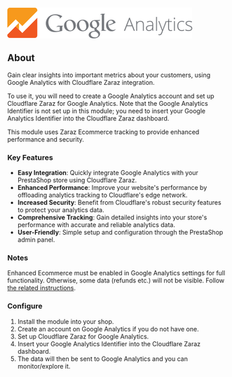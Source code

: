 ![alt tag](views/img/ga_logo.png)

## About

Gain clear insights into important metrics about your customers, using Google Analytics with Cloudflare Zaraz integration.

To use it, you will need to create a Google Analytics account and set up Cloudflare Zaraz for Google Analytics. Note that the Google Analytics Identifier is not set up in this module; you need to insert your Google Analytics Identifier into the Cloudflare Zaraz dashboard.

This module uses Zaraz Ecommerce tracking to provide enhanced performance and security.

### Key Features

- **Easy Integration**: Quickly integrate Google Analytics with your PrestaShop store using Cloudflare Zaraz.
- **Enhanced Performance**: Improve your website's performance by offloading analytics tracking to Cloudflare's edge network.
- **Increased Security**: Benefit from Cloudflare's robust security features to protect your analytics data.
- **Comprehensive Tracking**: Gain detailed insights into your store's performance with accurate and reliable analytics data.
- **User-Friendly**: Simple setup and configuration through the PrestaShop admin panel.

### Notes

Enhanced Ecommerce must be enabled in Google Analytics settings for full functionality. Otherwise, some data (refunds etc.) will not be visible. Follow [the related instructions][1].

### Configure

1. Install the module into your shop.
2. Create an account on Google Analytics if you do not have one.
3. Set up Cloudflare Zaraz for Google Analytics.
4. Insert your Google Analytics Identifier into the Cloudflare Zaraz dashboard.
5. The data will then be sent to Google Analytics and you can monitor/explore it.

[1]: https://support.google.com/analytics/answer/6032539